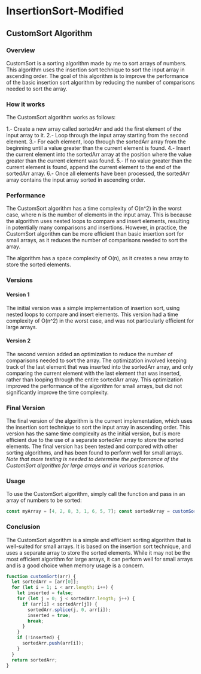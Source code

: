 # InsertionSort-Modified
## CustomSort Algorithm
### Overview
CustomSort is a sorting algorithm made by me to sort arrays of numbers. This algorithm uses the insertion sort technique to sort the input array in ascending order. The goal of this algorithm is to improve the performance of the basic insertion sort algorithm by reducing the number of comparisons needed to sort the array.
### How it works
The CustomSort algorithm works as follows:

1.- Create a new array called sortedArr and add the first element of the input array to it.
2.- Loop through the input array starting from the second element.
3.- For each element, loop through the sortedArr array from the beginning until a value greater than the current element is found.
4.- Insert the current element into the sortedArr array at the position where the value greater than the current element was found.
5.- If no value greater than the current element is found, append the current element to the end of the sortedArr array.
6.- Once all elements have been processed, the sortedArr array contains the input array sorted in ascending order.

### Performance
The CustomSort algorithm has a time complexity of O(n^2) in the worst case, where n is the number of elements in the input array. This is because the algorithm uses nested loops to compare and insert elements, resulting in potentially many comparisons and insertions. However, in practice, the CustomSort algorithm can be more efficient than basic insertion sort for small arrays, as it reduces the number of comparisons needed to sort the array.

The algorithm has a space complexity of O(n), as it creates a new array to store the sorted elements.
### Versions

#### Version 1
The initial version was a simple implementation of insertion sort, using nested loops to compare and insert elements. This version had a time complexity of O(n^2) in the worst case, and was not particularly efficient for large arrays.

#### Version 2
The second version added an optimization to reduce the number of comparisons needed to sort the array. The optimization involved keeping track of the last element that was inserted into the sortedArr array, and only comparing the current element with the last element that was inserted, rather than looping through the entire sortedArr array. This optimization improved the performance of the algorithm for small arrays, but did not significantly improve the time complexity.

### Final Version
The final version of the algorithm is the current implementation, which uses the insertion sort technique to sort the input array in ascending order. This version has the same time complexity as the initial version, but is more efficient due to the use of a separate sortedArr array to store the sorted elements. The final version has been tested and compared with other sorting algorithms, and has been found to perform well for small arrays.
*Note that more testing is needed to determine the performance of the CustomSort algorithm for large arrays and in various scenarios.*

### Usage 
To use the CustomSort algorithm, simply call the function and pass in an array of numbers to be sorted:
```javascript
const myArray = [4, 2, 8, 3, 1, 6, 5, 7]; const sortedArray = customSort(myArray); console.log(sortedArray); // [1, 2, 3, 4, 5, 6, 7, 8]
```

### Conclusion
The CustomSort algorithm is a simple and efficient sorting algorithm that is well-suited for small arrays. It is based on the insertion sort technique, and uses a separate array to store the sorted elements. While it may not be the most efficient algorithm for large arrays, it can perform well for small arrays and is a good choice when memory usage is a concern.

```javascript
function customSort(arr) {
  let sortedArr = [arr[0]];
  for (let i = 1; i < arr.length; i++) {
    let inserted = false;
    for (let j = 0; j < sortedArr.length; j++) {
      if (arr[i] < sortedArr[j]) {
        sortedArr.splice(j, 0, arr[i]);
        inserted = true;
        break;
      }
    }
    if (!inserted) {
      sortedArr.push(arr[i]);
    }
  }
  return sortedArr;
}
```
